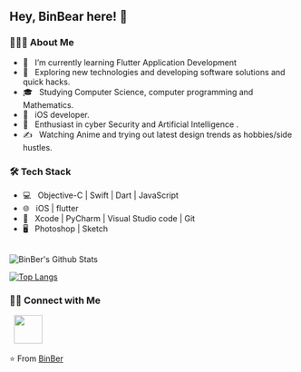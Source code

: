 
## Hey, BinBear here! :wave:

<h3> 👨🏻‍💻 About Me </h3>

- 🔭 &nbsp; I’m currently learning Flutter Application Development
- 🤔 &nbsp; Exploring new technologies and developing software solutions and quick hacks.
- 🎓 &nbsp; Studying Computer Science, computer programming and Mathematics.
- 💼 &nbsp; iOS developer.
- 🌱 &nbsp; Enthusiast in cyber Security and Artificial Intelligence .
- ✍️ &nbsp; Watching Anime and trying out latest design trends as hobbies/side hustles.

<h3>🛠 Tech Stack</h3>

- 💻 &nbsp; Objective-C | Swift | Dart | JavaScript
- 🌐 &nbsp; iOS | flutter
- 🔧 &nbsp; Xcode | PyCharm | Visual Studio code | Git
- 🖥 &nbsp; Photoshop | Sketch


<br>

<img align="center" src="https://github-readme-stats.vercel.app/api?username=BinBer&include_all_commits=true&count_private=true&show_icons=true&line_height=20&title_color=7A7ADB&icon_color=2234AE&text_color=D3D3D3&bg_color=0,000000,130F40" alt="BinBer's Github Stats">

</br>

[![Top Langs](https://github-readme-stats.vercel.app/api/top-langs/?username=BinBer&layout=compact&text_color=daf7dc&bg_color=151515)](https://github.com/BinBer/github-readme-stats)


<h3> 🤝🏻 Connect with Me </h3>

<p align="left">
&nbsp; <a href="mailto:vin404@outlook.com" target="_blank" rel="noopener noreferrer"><img src="https://img.icons8.com/plasticine/100/000000/gmail.png"  width="50" /></a>
</p>

⭐️ From [BinBer](https://github.com/BinBer)
